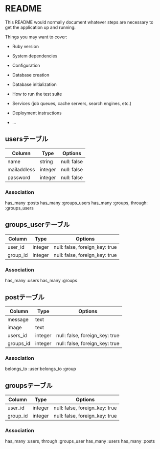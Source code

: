 # README

This README would normally document whatever steps are necessary to get the
application up and running.

Things you may want to cover:

* Ruby version

* System dependencies

* Configuration

* Database creation

* Database initialization

* How to run the test suite

* Services (job queues, cache servers, search engines, etc.)

* Deployment instructions

* ...

## usersテーブル
|Column|Type|Options|
|------|----|-------|
|name|string|null: false|
|mailaddless|integer|null: false|
|password|integer|null: false|

### Association
has_many :posts
has_many :groups_users
has_many :groups, through: :groups_users

## groups_userテーブル

|Column|Type|Options|
|------|----|-------|
|user_id|integer|null: false, foreign_key: true|
|group_id|integer|null: false, foreign_key: true|

### Association
has_many :users
has_many :groups


## postテーブル

|Column|Type|Options|
|------|----|-------|
|message|text|
|image|text|
|users_id|integer|null: false, foreign_key: true|
|groups_id|integer|null: false, foreign_key: true|

### Association
belongs_to :user
belongs_to :group

## groupsテーブル

|Column|Type|Options|
|------|----|-------|
|user_id|integer|null: false, foreign_key: true|
|group_id|integer|null: false, foreign_key: true|

### Association
has_many :users, through :groups_user
has_many :users
has_many :posts